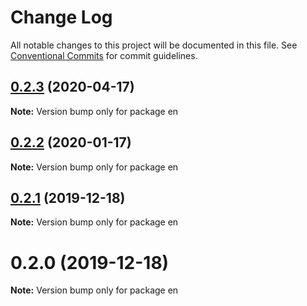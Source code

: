 # Change Log

All notable changes to this project will be documented in this file.
See [Conventional Commits](https://conventionalcommits.org) for commit guidelines.

## [0.2.3](https://github.com/Ganevru/gatsby-theme-ganevru/compare/en@0.2.2...en@0.2.3) (2020-04-17)

**Note:** Version bump only for package en





## [0.2.2](https://github.com/Ganevru/gatsby-theme-ganevru/compare/en@0.2.1...en@0.2.2) (2020-01-17)

**Note:** Version bump only for package en





## [0.2.1](https://github.com/Ganevru/gatsby-theme-ganevru/compare/en@0.2.0...en@0.2.1) (2019-12-18)

**Note:** Version bump only for package en





# 0.2.0 (2019-12-18)

**Note:** Version bump only for package en
